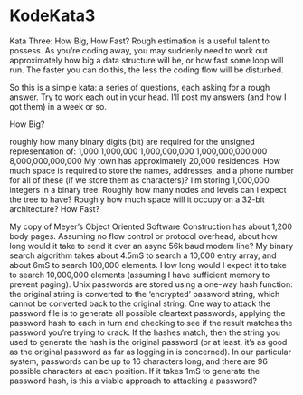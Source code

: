 KodeKata3
==========

Kata Three: How Big, How Fast?
Rough estimation is a useful talent to possess. As you’re coding away, you may suddenly need to work out approximately how big a data structure will be, or how fast some loop will run. The faster you can do this, the less the coding flow will be disturbed.

So this is a simple kata: a series of questions, each asking for a rough answer. Try to work each out in your head. I’ll post my answers (and how I got them) in a week or so.

How Big?

roughly how many binary digits (bit) are required for the unsigned representation of:
1,000
1,000,000
1,000,000,000
1,000,000,000,000
8,000,000,000,000
My town has approximately 20,000 residences. How much space is required to store the names, addresses, and a phone number for all of these (if we store them as characters)?
I’m storing 1,000,000 integers in a binary tree. Roughly how many nodes and levels can I expect the tree to have? Roughly how much space will it occupy on a 32-bit architecture?
How Fast?

My copy of Meyer’s Object Oriented Software Construction has about 1,200 body pages. Assuming no flow control or protocol overhead, about how long would it take to send it over an async 56k baud modem line?
My binary search algorithm takes about 4.5mS to search a 10,000 entry array, and about 6mS to search 100,000 elements. How long would I expect it to take to search 10,000,000 elements (assuming I have sufficient memory to prevent paging).
Unix passwords are stored using a one-way hash function: the original string is converted to the ‘encrypted’ password string, which cannot be converted back to the original string. One way to attack the password file is to generate all possible cleartext passwords, applying the password hash to each in turn and checking to see if the result matches the password you’re trying to crack. If the hashes match, then the string you used to generate the hash is the original password (or at least, it’s as good as the original password as far as logging in is concerned). In our particular system, passwords can be up to 16 characters long, and there are 96 possible characters at each position. If it takes 1mS to generate the password hash, is this a viable approach to attacking a password?
 
